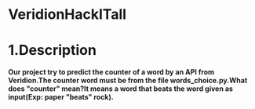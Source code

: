 # VeridionHackITall

# 1.Description
   **Our project try to predict the counter of a word by an API from Veridion.The counter word must be from the file words_choice.py.What does "counter" mean?It means a word that beats the word given as 
   input(Exp: paper "beats" rock).**
     
